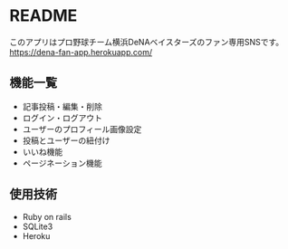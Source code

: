 # README

このアプリはプロ野球チーム横浜DeNAベイスターズのファン専用SNSです。
https://dena-fan-app.herokuapp.com/

## 機能一覧

* 記事投稿・編集・削除
* ログイン・ログアウト
* ユーザーのプロフィール画像設定
* 投稿とユーザーの紐付け
* いいね機能
* ページネーション機能

## 使用技術

* Ruby on rails
* SQLite3
* Heroku